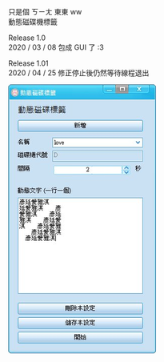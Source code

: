 只是個 ㄎㄧㄤ 東東 ww  
動態磁碟機標籤  
  
Release 1.0  
2020 / 03 / 08 包成 GUI 了 :3  
  
Release 1.01  
2020 / 04 / 25 修正停止後仍然等待線程退出  
  
![image](https://github.com/QuiltMeow/DynamicDiskName/blob/main/Image.jpg?raw=true)